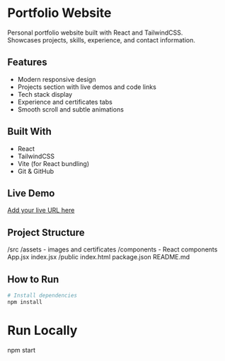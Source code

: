 # Portfolio Website

Personal portfolio website built with React and TailwindCSS.  
Showcases projects, skills, experience, and contact information.

## Features

- Modern responsive design
- Projects section with live demos and code links
- Tech stack display
- Experience and certificates tabs
- Smooth scroll and subtle animations

## Built With

- React
- TailwindCSS
- Vite (for React bundling)
- Git & GitHub

## Live Demo

[Add your live URL here]()

## Project Structure

/src
/assets - images and certificates
/components - React components
App.jsx
index.jsx
/public
index.html
package.json
README.md

## How to Run
```bash
# Install dependencies
npm install
```
# Run Locally
npm start

